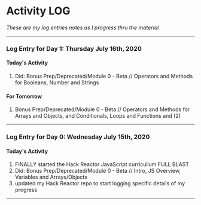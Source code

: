 # Activity LOG

*These are my log entries notes as I progress thru the material*

----------------------------------------------------------------

### Log Entry for Day 1: Thursday July 16th, 2020
#### **Today's Activity** 
1. Did: Bonus Prep/Deprecated/Module 0 - Beta // Operators and Methods for Booleans, Number and Strings  

#### **For Tomorrow**
1. Bonus Prep/Deprecated/Module 0 - Beta // Operators and Methods for Arrays and Objects, and Conditionals, Loops and Functions and (2)

----------------------------------------------------------------

### Log Entry for Day 0: Wednesday July 15th, 2020
#### **Today's Activity** 
1. FINALLY started the Hack Reactor JavaScript curricullum FULL BLAST 
2. Did: Bonus Prep/Deprecated/Module 0 - Beta // Intro, JS Overview, Variables and Arrays/Objects 
3. updated my Hack Reactor repo to start logging specific details of my progress

----------------------------------------------------------------




